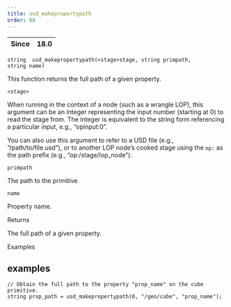```yaml
---
title: usd_makepropertypath
order: 88
---
```

| Since | 18.0 |
| --- | --- |

`string  usd_makepropertypath(<stage>stage, string primpath, string name)`

This function returns the full path of a given property.

`<stage>`

When running in the context of a node (such as a wrangle LOP), this argument can be an integer representing the input number (starting at 0) to read the stage from. The integer is equivalent to the string form referencing a particular input, e.g., “opinput:0”.

You can also use this argument to refer to a USD file (e.g., “/path/to/file.usd”), or to another LOP node’s cooked stage using the `op:` as the path prefix (e.g., “op:/stage/lop_node”).

`primpath`

The path to the primitive.

`name`

Property name.

Returns

The full path of a given property.

Examples

## examples

```vex
// Obtain the full path to the property "prop_name" on the cube primitive.
string prop_path = usd_makepropertypath(0, "/geo/cube", "prop_name");

```
